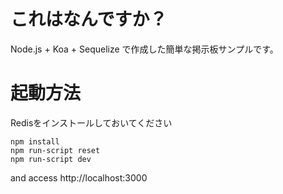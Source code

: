# これはなんですか？
Node.js + Koa + Sequelize で作成した簡単な掲示板サンプルです。

# 起動方法
Redisをインストールしておいてください

```
npm install
npm run-script reset
npm run-script dev
```

and access http://localhost:3000
